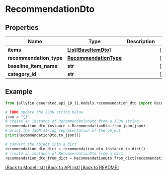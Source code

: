 # RecommendationDto


## Properties

Name | Type | Description | Notes
------------ | ------------- | ------------- | -------------
**items** | [**List[BaseItemDto]**](BaseItemDto.md) |  | [optional] 
**recommendation_type** | [**RecommendationType**](RecommendationType.md) |  | [optional] 
**baseline_item_name** | **str** |  | [optional] 
**category_id** | **str** |  | [optional] 

## Example

```python
from jellyfin.generated.api_10_11.models.recommendation_dto import RecommendationDto

# TODO update the JSON string below
json = "{}"
# create an instance of RecommendationDto from a JSON string
recommendation_dto_instance = RecommendationDto.from_json(json)
# print the JSON string representation of the object
print(RecommendationDto.to_json())

# convert the object into a dict
recommendation_dto_dict = recommendation_dto_instance.to_dict()
# create an instance of RecommendationDto from a dict
recommendation_dto_from_dict = RecommendationDto.from_dict(recommendation_dto_dict)
```
[[Back to Model list]](../README.md#documentation-for-models) [[Back to API list]](../README.md#documentation-for-api-endpoints) [[Back to README]](../README.md)



